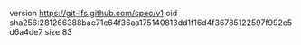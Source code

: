 version https://git-lfs.github.com/spec/v1
oid sha256:281266388bae71c64f36aa175140813dd1f16d4f36785122597f992c5d6a4de7
size 83
